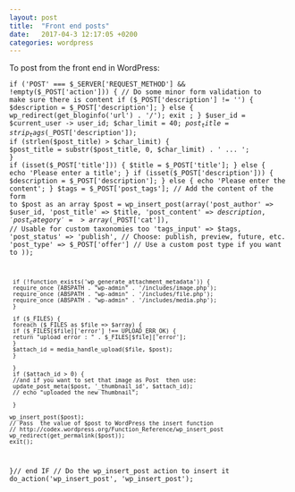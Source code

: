 ```yaml
---
layout: post
title:  "Front end posts"
date:   2017-04-3 12:17:05 +0200
categories: wordpress
---
```


To post from the front end in WordPress:

<code>if ('POST' === $_SERVER['REQUEST_METHOD'] && !empty($_POST['action'])) {
	// Do some minor form validation to make sure there is content
	if ($_POST['description'] != '') {
		$description = $_POST['description'];
	} else {
		wp_redirect(get_bloginfo('url') . '/');
		exit ;
	}
	$user_id = $current_user -> user_id;
	  $char_limit = 40;
	 $post_title = strip_tags($_POST['description']);
	 if (strlen($post_title) > $char_limit) {
	 $post_title = substr($post_title, 0, $char_limit) . ' ... ';
	 }
	if (isset($_POST['title'])) {
		$title = $_POST['title'];
	} else {
		echo 'Please enter a title';
	}
	if (isset($_POST['description'])) {
		$description = $_POST['description'];
	} else {
		echo 'Please enter the content';
	}
	$tags = $_POST['post_tags'];
	// Add the content of the form to $post as an array
	$post = wp_insert_post(array('post_author' => $user_id, 'post_title' => $title, 'post_content' => $description, 'post_category' => array($_POST['cat']), // Usable for custom taxonomies too
	'tags_input' => $tags, 'post_status' => 'publish', // Choose: publish, preview, future, etc.
	'post_type' => $_POST['offer'] // Use a custom post type if you want to
	));
	
	 if (!function_exists('wp_generate_attachment_metadata')) {
	 require_once (ABSPATH . "wp-admin" . '/includes/image.php');
	 require_once (ABSPATH . "wp-admin" . '/includes/file.php');
	 require_once (ABSPATH . "wp-admin" . '/includes/media.php');
	 }
	 
	 if ($_FILES) {
	 foreach ($_FILES as $file => $array) {
	 if ($_FILES[$file]['error'] !== UPLOAD_ERR_OK) {
	 return "upload error : " . $_FILES[$file]['error'];
	 }
	 $attach_id = media_handle_upload($file, $post);
	 }

	 }
	 if ($attach_id > 0) {
	 //and if you want to set that image as Post  then use:
	 update_post_meta($post, '_thumbnail_id', $attach_id);
	 // echo "uploaded the new Thumbnail";

	 }
 
	wp_insert_post($post);
	// Pass  the value of $post to WordPress the insert function
	// http://codex.wordpress.org/Function_Reference/wp_insert_post
	wp_redirect(get_permalink($post));
	exit();
}// end IF
// Do the wp_insert_post action to insert it
do_action('wp_insert_post', 'wp_insert_post');</code>
